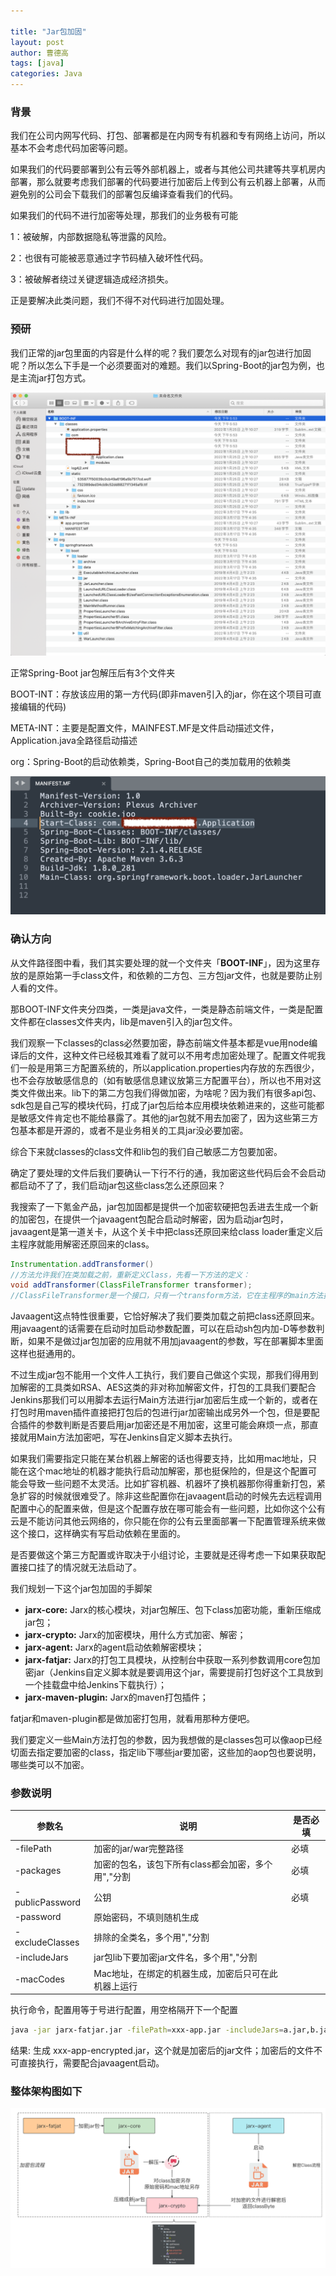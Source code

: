 ```yaml
---

title: "Jar包加固"
layout: post
author: 曹德高
tags: [java]
categories: Java
---
```


### 背景

我们在公司内网写代码、打包、部署都是在内网专有机器和专有网络上访问，所以基本不会考虑代码加密等问题。

如果我们的代码要部署到公有云等外部机器上，或者与其他公司共建等共享机房内部署，那么就要考虑我们部署的代码要进行加密后上传到公有云机器上部署，从而避免别的公司会下载我们的部署包反编译查看我们的代码。

如果我们的代码不进行加密等处理，那我们的业务极有可能

1：被破解，内部数据隐私等泄露的风险。

2：也很有可能被恶意通过字节码植入破坏性代码。

3：被破解者绕过关键逻辑造成经济损失。

正是要解决此类问题，我们不得不对代码进行加固处理。

### 预研

我们正常的jar包里面的内容是什么样的呢？我们要怎么对现有的jar包进行加固呢？所以怎么下手是一个必须要面对的难题。我们以Spring-Boot的jar包为例，也是主流jar打包方式。

![WX20220406-175405@2x](/images/2022-04-06-jarx/WX20220406-175405@2x.png)

正常Spring-Boot jar包解压后有3个文件夹

BOOT-INT：存放该应用的第一方代码(即非maven引入的jar，你在这个项目可直接编辑的代码)

META-INT：主要是配置文件，MAINFEST.MF是文件启动描述文件，Application.java全路径启动描述

org：Spring-Boot的启动依赖类，Spring-Boot自己的类加载用的依赖类

![WX20220406-175557@2x](/images/2022-04-06-jarx/WX20220406-175557@2x.png)

### 确认方向

从文件路径图中看，我们其实要处理的就一个文件夹「**BOOT-INF**」，因为这里存放的是原始第一手class文件，和依赖的二方包、三方包jar文件，也就是要防止别人看的文件。

那BOOT-INF文件夹分四类，一类是java文件，一类是静态前端文件，一类是配置文件都在classes文件夹内，lib是maven引入的jar包文件。

我们观察一下classes的class必然要加密，静态前端文件基本都是vue用node编译后的文件，这种文件已经极其难看了就可以不用考虑加密处理了。配置文件呢我们一般是用第三方配置系统的，所以application.properties内存放的东西很少，也不会存放敏感信息的（如有敏感信息建议放第三方配置平台），所以也不用对这类文件做出来。lib下的第二方包我们得做加密，为啥呢？因为我们有很多api包、sdk包是自己写的模块代码，打成了jar包后给本应用模块依赖进来的，这些可能都是敏感文件肯定也不能给暴露了。其他的jar包就不用去加密了，因为这些第三方包基本都是开源的，或者不是业务相关的工具jar没必要加密。

综合下来就classes的class文件和lib包的我们自己敏感二方包要加密。

确定了要处理的文件后我们要确认一下行不行的通，我加密这些代码后会不会启动都启动不了了，我们启动jar包这些class怎么还原回来？

我搜索了一下氪金产品，jar包加固都是提供一个加密软硬把包丢进去生成一个新的加密包，在提供一个javaagent包配合启动时解密，因为启动jar包时，javaagent是第一道关卡，从这个关卡中把class还原回来给class loader重定义后主程序就能用解密还原回来的class。

```java
Instrumentation.addTransformer()
//方法允许我们在类加载之前，重新定义Class，先看一下方法的定义：
void addTransformer(ClassFileTransformer transformer);
//ClassFileTransformer是一个接口，只有一个transform方法，它在主程序的main方法执行前，装载的每个类都要经过transform执行一次，可以将它称为转换器。
```

Javaagent这点特性很重要，它恰好解决了我们要类加载之前把class还原回来。用javaagent的话需要在启动时加启动参数配置，可以在启动sh包内加-D等参数判断，如果不是做过jar包加密的应用就不用加javaagent的参数，写在部署脚本里面这样也挺通用的。

不过生成jar包不能用一个文件人工执行，我们要自己做这个实现，那我们得用到加解密的工具类如RSA、AES这类的非对称加解密文件，打包的工具我们要配合Jenkins那我们可以用脚本去运行Main方法进行jar加密后生成一个新的，或者在打包时用maven插件直接把打包后的包进行jar加密输出成另外一个包，但是要配合插件的参数判断是否要启用jar加密还是不用加密，这里可能会麻烦一点，那直接就用Main方法加密吧，写在Jenkins自定义脚本去执行。

如果我们需要指定只能在某台机器上解密的话也得要支持，比如用mac地址，只能在这个mac地址的机器才能执行启动加解密，那也挺保险的，但是这个配置可能会导致一些问题不太灵活。比如扩容机器、机器坏了换机器那你得重新打包，紧急扩容的时候就很难受了。除非这些配置你在javaagent启动的时候先去远程调用配置中心的配置来做，但是这个配置存放在哪可能会有一些问题，比如你这个公有云是不能访问其他云网络的，你只能在你的公有云里面部署一下配置管理系统来做这个接口，这样确实有写启动依赖在里面的。

是否要做这个第三方配置或许取决于小组讨论，主要就是还得考虑一下如果获取配置接口挂了的情况就无法启动了。

我们规划一下这个jar包加固的手脚架

* **jarx-core:** Jarx的核心模块，对jar包解压、包下class加密功能，重新压缩成jar包；
* **jarx-crypto:** Jarx的加密模块，用什么方式加密、解密；
* **jarx-agent:** Jarx的agent启动依赖解密模块；
* **jarx-fatjar:** Jarx的打包工具模块，从控制台中获取一系列参数调用core包加密jar（Jenkins自定义脚本就是要调用这个jar，需要提前打包好这个工具放到一个挂载盘中给Jenkins下载执行）；
* **jarx-maven-plugin:** Jarx的maven打包插件；

fatjar和maven-plugin都是做加密打包用，就看用那种方便吧。

我们要定义一些Main方法打包的参数，因为我想做的是classes包可以像aop已经切面去指定要加密的class，指定lib下哪些jar要加密，这些加的aop包也要说明，哪些类可以不加密。

### 参数说明

| 参数名          | 说明                                                | 是否必填 |
| --------------- | --------------------------------------------------- | -------- |
| -filePath       | 加密的jar/war完整路径                               | 必填     |
| -packages       | 加密的包名，该包下所有class都会加密，多个用","分割  | 必填     |
| -publicPassword | 公钥                                                | 必填     |
| -password       | 原始密码，不填则随机生成                            |          |
| -excludeClasses | 排除的全类名，多个用","分割                         |          |
| -includeJars    | jar包lib下要加密jar文件名，多个用","分割            |          |
| -macCodes       | Mac地址，在绑定的机器生成，加密后只可在此机器上运行 |          |

执行命令，配置用等于号进行配置，用空格隔开下一个配置

```sh
java -jar jarx-fatjar.jar -filePath=xxx-app.jar -includeJars=a.jar,b.jar -packages=com.qihoo.finance.应用a.modules,com.qihoo.finance.应用b.modules -excludeClasses=com.xxx.Application -publicPassword=xxx -password=123456 -macCodes=90-9C-4A-CB-BC-FF
```

结果: 生成 xxx-app-encrypted.jar，这个就是加密后的jar文件；加密后的文件不可直接执行，需要配合javaagent启动。

### 整体架构图如下

![流程](/images/2022-04-06-jarx/流程.png)

